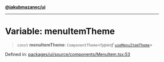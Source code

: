 [**@jakubmazanec/ui**](../README.md)

---

# Variable: menuItemTheme

> `const` **menuItemTheme**: `ComponentTheme`\<_typeof_ [`useMenuItemTheme`](useMenuItemTheme.md)\>

Defined in:
[packages/ui/source/components/MenuItem.tsx:53](https://github.com/jakubmazanec/tools/blob/acfa246dbb1035f65efb7fa114167a3cbefca108/packages/ui/source/components/MenuItem.tsx#L53)
